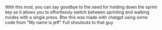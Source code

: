 With this mod, you can say goodbye to the need for holding down the sprint key as it allows you to effortlessly switch between sprinting and walking modes with a single press.
Btw this was made with chatgpt using some code from "My name is jeff" 
Full shoutouts to that guy
